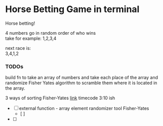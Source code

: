# Horse Betting Game in terminal

Horse betting!

4 numbers go in random order of who wins  
take for example:
1,2,3,4

next race is:  
3,4,1,2

### TODOs

build fn to take an array of numbers and take each place of the array and randomize Fisher Yates algorithm to scramble them where it is located in the array.

3 ways of sorting Fisher-Yates [link](https://www.youtube.com/watch?v=4zx5bM2OcvA) timecode 3:10 ish


- [ ] external function -  array element randomizer tool Fisher-Yates
  - [ ] 
-[ ]

